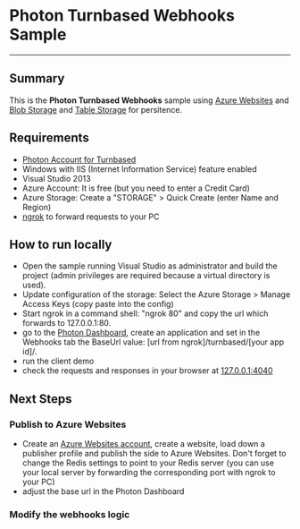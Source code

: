 # Photon Turnbased Webhooks Sample #
----------

## Summary ##

This is the **Photon Turnbased Webhooks** sample using [Azure Websites]() and [Blob Storage]() and [Table Storage]() for persitence.

## Requirements ##

- [Photon Account for Turnbased](https://www.exitgames.com/en/Turnbased)
- Windows with IIS (Internet Information Service) feature enabled
- Visual Studio 2013
- Azure Account: It is free (but you need to enter a Credit Card)
- Azure Storage: Create a "STORAGE" > Quick Create (enter Name and Region)
- [ngrok](https://ngrok.com/) to forward requests to your PC

## How to run locally ##

- Open the sample running Visual Studio as administrator and build the project (admin privileges are required because a virtual directory is used).
- Update configuration of the storage: Select the Azure Storage > Manage Access Keys (copy paste into the config)
- Start ngrok in a command shell: "ngrok 80" and copy the url which forwards to 127.0.0.1:80.
- go to the [Photon Dashboard](https://dev-cloud.exitgames.com/en/Turnbased/Dashboard), create an application and set in the Webhooks tab the BaseUrl value: [url from ngrok]/turnbased/[your app id]/.
- run the client demo
- check the requests and responses in your browser at [127.0.0.1:4040](http://127.0.0.1:4040)

## Next Steps ##

### Publish to Azure Websites ###

- Create an [Azure Websites account](http://www.windowsazure.com/en-us/services/web-sites/), create a website, load down a publisher profile and publish the side to Azure Websites. Don't forget to change the Redis settings to point to your Redis server (you can use your local server by forwarding the corresponding port with ngrok to your PC)
- adjust the base url in the Photon Dashboard

### Modify the webhooks logic ###
